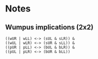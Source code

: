 # Notes

## Wumpus implications (2x2)
```
((wUR | wLL) <-> (sUL & sLR)) &
((wUL | wLR) <-> (sUR & sLL)) & 
((pUR | pLL) <-> (bUL & bLR)) &
((pUL | pLR) <-> (bUR & bLL))
```